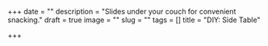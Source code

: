 
+++
date = ""
description = "Slides under your couch for convenient snacking."
draft = true
image = ""
slug = ""
tags = []
title = "DIY: Side Table"

+++
